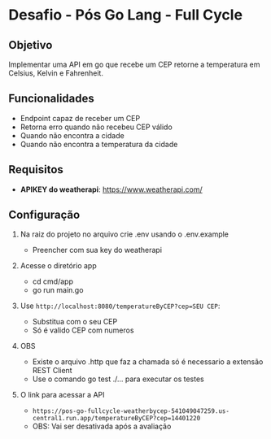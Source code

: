 # Desafio - Pós Go Lang - Full Cycle

## Objetivo

Implementar uma API em go que recebe um CEP retorne a temperatura em Celsius, Kelvin e Fahrenheit.

## Funcionalidades

- Endpoint capaz de receber um CEP
- Retorna erro quando não recebeu CEP válido
- Quando não encontra a cidade
- Quando não encontra a temperatura da cidade

## Requisitos

- **APIKEY do weatherapi**: https://www.weatherapi.com/

## Configuração

1. Na raiz do projeto no arquivo crie .env usando o .env.example

   - Preencher com sua key do weatherapi

2. Acesse o diretório app

   - cd cmd/app
   - go run main.go

3. Use `http://localhost:8080/temperatureByCEP?cep=SEU CEP`:

   - Substitua com o seu CEP
   - Só é valido CEP com numeros

4. OBS

   - Existe o arquivo .http que faz a chamada só é necessario a extensão REST Client
   - Use o comando go test ./... para executar os testes

5. O link para acessar a API

   - `https://pos-go-fullcycle-weatherbycep-541049047259.us-central1.run.app/temperatureByCEP?cep=14401220`
   - OBS: Vai ser desativada após a avaliação
